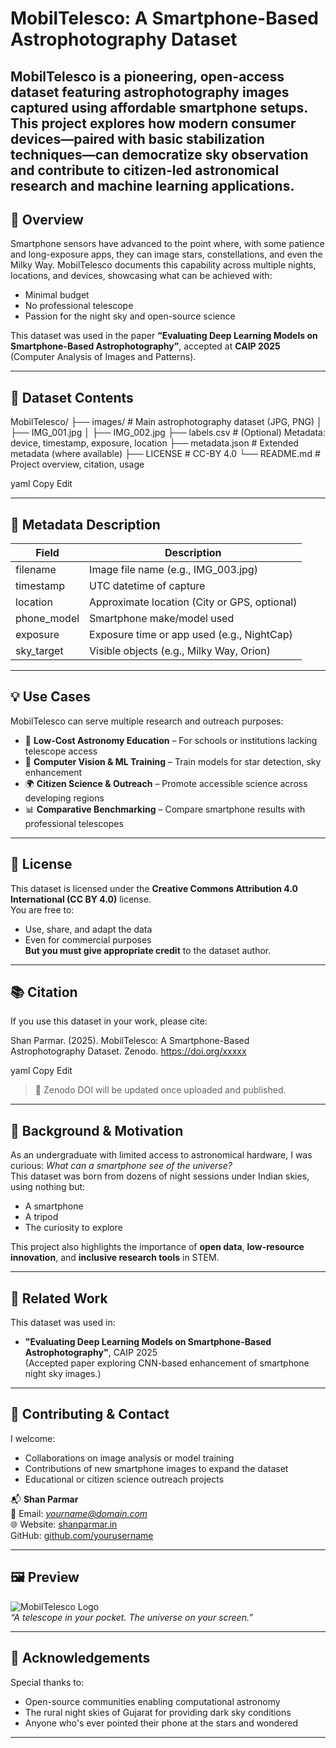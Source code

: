 # MobilTelesco: A Smartphone-Based Astrophotography Dataset

MobilTelesco is a pioneering, open-access dataset featuring astrophotography images captured using **affordable smartphone setups**. This project explores how modern consumer devices—paired with basic stabilization techniques—can democratize sky observation and contribute to citizen-led astronomical research and machine learning applications.
---

## 🌌 Overview

Smartphone sensors have advanced to the point where, with some patience and long-exposure apps, they can image stars, constellations, and even the Milky Way. MobilTelesco documents this capability across multiple nights, locations, and devices, showcasing what can be achieved with:
- Minimal budget
- No professional telescope
- Passion for the night sky and open-source science

This dataset was used in the paper **“Evaluating Deep Learning Models on Smartphone-Based Astrophotography”**, accepted at **CAIP 2025** (Computer Analysis of Images and Patterns).

---

## 📁 Dataset Contents

MobilTelesco/
├── images/ # Main astrophotography dataset (JPG, PNG)
│ ├── IMG_001.jpg
│ ├── IMG_002.jpg
├── labels.csv # (Optional) Metadata: device, timestamp, exposure, location
├── metadata.json # Extended metadata (where available)
├── LICENSE # CC-BY 4.0
└── README.md # Project overview, citation, usage

yaml
Copy
Edit

---

## 🧾 Metadata Description

| Field        | Description                                 |
|--------------|---------------------------------------------|
| filename     | Image file name (e.g., IMG_003.jpg)         |
| timestamp    | UTC datetime of capture                     |
| location     | Approximate location (City or GPS, optional)|
| phone_model  | Smartphone make/model used                  |
| exposure     | Exposure time or app used (e.g., NightCap)  |
| sky_target   | Visible objects (e.g., Milky Way, Orion)    |

---

## 💡 Use Cases

MobilTelesco can serve multiple research and outreach purposes:
- 📸 **Low-Cost Astronomy Education** – For schools or institutions lacking telescope access
- 🤖 **Computer Vision & ML Training** – Train models for star detection, sky enhancement
- 🌍 **Citizen Science & Outreach** – Promote accessible science across developing regions
- 📊 **Comparative Benchmarking** – Compare smartphone results with professional telescopes

---

## 📜 License

This dataset is licensed under the **Creative Commons Attribution 4.0 International (CC BY 4.0)** license.  
You are free to:
- Use, share, and adapt the data
- Even for commercial purposes  
**But you must give appropriate credit** to the dataset author.

---

## 📚 Citation

If you use this dataset in your work, please cite:

Shan Parmar. (2025). MobilTelesco: A Smartphone-Based Astrophotography Dataset. Zenodo. https://doi.org/xxxxx

yaml
Copy
Edit

> 📌 Zenodo DOI will be updated once uploaded and published.

---

## 🚀 Background & Motivation

As an undergraduate with limited access to astronomical hardware, I was curious: *What can a smartphone see of the universe?*  
This dataset was born from dozens of night sessions under Indian skies, using nothing but:
- A smartphone
- A tripod
- The curiosity to explore

This project also highlights the importance of **open data**, **low-resource innovation**, and **inclusive research tools** in STEM.

---

## 🧠 Related Work

This dataset was used in:
- **"Evaluating Deep Learning Models on Smartphone-Based Astrophotography"**, CAIP 2025  
(Accepted paper exploring CNN-based enhancement of smartphone night sky images.)

---

## 🤝 Contributing & Contact

I welcome:
- Collaborations on image analysis or model training
- Contributions of new smartphone images to expand the dataset
- Educational or citizen science outreach projects

📬 **Shan Parmar**  
📧 Email: *yourname@domain.com*  
🌐 Website: [shanparmar.in](https://yourwebsite.com)  
GitHub: [github.com/yourusername](https://github.com/yourusername)

---

## 🖼️ Preview

![MobilTelesco Logo](mobiltelesco-logo.png)  
*“A telescope in your pocket. The universe on your screen.”*

---

## 🙏 Acknowledgements

Special thanks to:
- Open-source communities enabling computational astronomy
- The rural night skies of Gujarat for providing dark sky conditions
- Anyone who's ever pointed their phone at the stars and wondered

---
